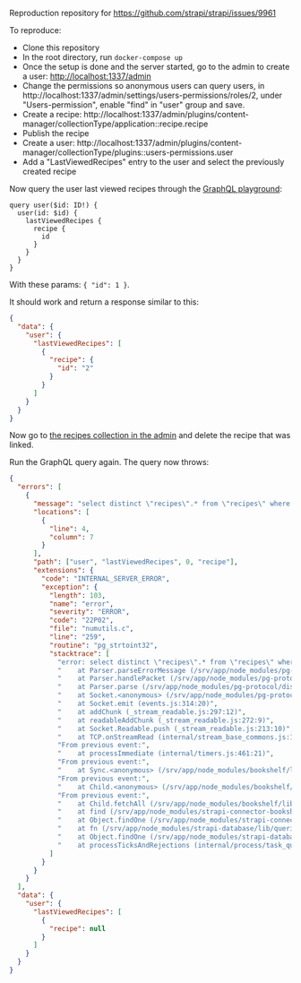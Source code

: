 Reproduction repository for https://github.com/strapi/strapi/issues/9961

To reproduce:

- Clone this repository
- In the root directory, run `docker-compose up`
- Once the setup is done and the server started, go to the admin to create a user: [http://localhost:1337/admin](http://localhost:1337/admin)
- Change the permissions so anonymous users can query users, in http://localhost:1337/admin/settings/users-permissions/roles/2, under "Users-permission", enable "find" in "user" group and save.
- Create a recipe: http://localhost:1337/admin/plugins/content-manager/collectionType/application::recipe.recipe
- Publish the recipe
- Create a user: http://localhost:1337/admin/plugins/content-manager/collectionType/plugins::users-permissions.user
- Add a "LastViewedRecipes" entry to the user and select the previously created recipe

Now query the user last viewed recipes through the [GraphQL playground](http://localhost:1337/graphql):

```gql
query user($id: ID!) {
  user(id: $id) {
    lastViewedRecipes {
      recipe {
        id
      }
    }
  }
}
```

With these params: `{ "id": 1 }`.

It should work and return a response similar to this:

```json
{
  "data": {
    "user": {
      "lastViewedRecipes": [
        {
          "recipe": {
            "id": "2"
          }
        }
      ]
    }
  }
}
```

Now go to [the recipes collection in the admin](http://localhost:1337/admin/plugins/content-manager/collectionType/application::recipe.recipe) and delete the recipe that was linked.

Run the GraphQL query again. The query now throws:

```json
{
  "errors": [
    {
      "message": "select distinct \"recipes\".* from \"recipes\" where \"recipes\".\"id\" = $1 and (\"recipes\".\"published_at\" is not null) limit $2 - invalid input syntax for type integer: \"{}\"",
      "locations": [
        {
          "line": 4,
          "column": 7
        }
      ],
      "path": ["user", "lastViewedRecipes", 0, "recipe"],
      "extensions": {
        "code": "INTERNAL_SERVER_ERROR",
        "exception": {
          "length": 103,
          "name": "error",
          "severity": "ERROR",
          "code": "22P02",
          "file": "numutils.c",
          "line": "259",
          "routine": "pg_strtoint32",
          "stacktrace": [
            "error: select distinct \"recipes\".* from \"recipes\" where \"recipes\".\"id\" = $1 and (\"recipes\".\"published_at\" is not null) limit $2 - invalid input syntax for type integer: \"{}\"",
            "    at Parser.parseErrorMessage (/srv/app/node_modules/pg-protocol/dist/parser.js:278:15)",
            "    at Parser.handlePacket (/srv/app/node_modules/pg-protocol/dist/parser.js:126:29)",
            "    at Parser.parse (/srv/app/node_modules/pg-protocol/dist/parser.js:39:38)",
            "    at Socket.<anonymous> (/srv/app/node_modules/pg-protocol/dist/index.js:10:42)",
            "    at Socket.emit (events.js:314:20)",
            "    at addChunk (_stream_readable.js:297:12)",
            "    at readableAddChunk (_stream_readable.js:272:9)",
            "    at Socket.Readable.push (_stream_readable.js:213:10)",
            "    at TCP.onStreamRead (internal/stream_base_commons.js:188:23)",
            "From previous event:",
            "    at processImmediate (internal/timers.js:461:21)",
            "From previous event:",
            "    at Sync.<anonymous> (/srv/app/node_modules/bookshelf/lib/sync.js:204:8)",
            "From previous event:",
            "    at Child.<anonymous> (/srv/app/node_modules/bookshelf/lib/collection.js:160:12)",
            "From previous event:",
            "    at Child.fetchAll (/srv/app/node_modules/bookshelf/lib/model.js:878:10)",
            "    at find (/srv/app/node_modules/strapi-connector-bookshelf/lib/queries.js:79:8)",
            "    at Object.findOne (/srv/app/node_modules/strapi-connector-bookshelf/lib/queries.js:66:27)",
            "    at fn (/srv/app/node_modules/strapi-database/lib/queries/helpers.js:31:54)",
            "    at Object.findOne (/srv/app/node_modules/strapi-database/lib/queries/helpers.js:15:24)",
            "    at processTicksAndRejections (internal/process/task_queues.js:97:5)"
          ]
        }
      }
    }
  ],
  "data": {
    "user": {
      "lastViewedRecipes": [
        {
          "recipe": null
        }
      ]
    }
  }
}
```
